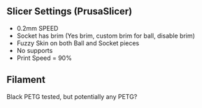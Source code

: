 ## Slicer Settings (PrusaSlicer)
* 0.2mm SPEED
* Socket has brim (Yes brim, custom brim for ball, disable brim)
* Fuzzy Skin on both Ball and Socket pieces
* No supports
* Print Speed = 90%

## Filament
Black PETG tested, but potentially any PETG?